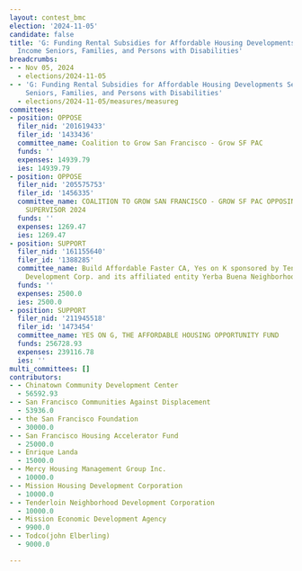 ```yaml
---
layout: contest_bmc
election: '2024-11-05'
candidate: false
title: 'G: Funding Rental Subsidies for Affordable Housing Developments Serving Low
  Income Seniors, Families, and Persons with Disabilities'
breadcrumbs:
- - Nov 05, 2024
  - elections/2024-11-05
- - 'G: Funding Rental Subsidies for Affordable Housing Developments Serving Low Income
    Seniors, Families, and Persons with Disabilities'
  - elections/2024-11-05/measures/measureg
committees:
- position: OPPOSE
  filer_nid: '201619433'
  filer_id: '1433436'
  committee_name: Coalition to Grow San Francisco - Grow SF PAC
  funds: ''
  expenses: 14939.79
  ies: 14939.79
- position: OPPOSE
  filer_nid: '205575753'
  filer_id: '1456335'
  committee_name: COALITION TO GROW SAN FRANCISCO - GROW SF PAC OPPOSING PRESTON FOR
    SUPERVISOR 2024
  funds: ''
  expenses: 1269.47
  ies: 1269.47
- position: SUPPORT
  filer_nid: '161155640'
  filer_id: '1388285'
  committee_name: Build Affordable Faster CA, Yes on K sponsored by Tenants and Owners
    Development Corp. and its affiliated entity Yerba Buena Neighborhood Consortium
  funds: ''
  expenses: 2500.0
  ies: 2500.0
- position: SUPPORT
  filer_nid: '211945518'
  filer_id: '1473454'
  committee_name: YES ON G, THE AFFORDABLE HOUSING OPPORTUNITY FUND
  funds: 256728.93
  expenses: 239116.78
  ies: ''
multi_committees: []
contributors:
- - Chinatown Community Development Center
  - 56592.93
- - San Francisco Communities Against Displacement
  - 53936.0
- - the San Francisco Foundation
  - 30000.0
- - San Francisco Housing Accelerator Fund
  - 25000.0
- - Enrique Landa
  - 15000.0
- - Mercy Housing Management Group Inc.
  - 10000.0
- - Mission Housing Development Corporation
  - 10000.0
- - Tenderloin Neighborhood Development Corporation
  - 10000.0
- - Mission Economic Development Agency
  - 9900.0
- - Todco(john Elberling)
  - 9000.0

---
```


